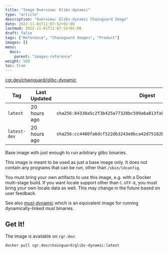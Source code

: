 ```yaml
---
title: "Image Overview: Glibc-dynamic"
type: "article"
description: "Overview: Glibc-dynamic Chainguard Image"
date: 2022-11-01T11:07:52+02:00
lastmod: 2022-11-01T11:07:52+02:00
draft: false
tags: ["Reference", "Chainguard Images", "Product"]
images: []
menu:
  docs:
    parent: "images-reference"
weight: 500
toc: true
---
```


[cgr.dev/chainguard/glibc-dynamic](https://github.com/chainguard-images/images/tree/main/images/glibc-dynamic)

| Tag          | Last Updated | Digest                                                                    |
|--------------|--------------|---------------------------------------------------------------------------|
| `latest`     | 20 hours ago | `sha256:84330a5c2f3b425a77320bc599a6a813fa986aab9b6a0fd7f58d753d6fe2143e` |
| `latest-dev` | 20 hours ago | `sha256:cc4400fa6dcf522db3243e0bca42d75182bc893513cd650b4c68b8d8a723ded7` |



Base image with just enough to run arbitrary glibc binaries.

This image is meant to be used as just a base image only. It does not contain any programs that can be run, other than `/sbin/ldconfig`.

You must bring your own artifacts to use this image, e.g. with a Docker multi-stage build. If you want locale support other than `C.UTF-8`, you must bring your own locale data as well. This may change in the future based on user feedback.

See also [musl-dynamic](https://github.com/chainguard-images/images/tree/main/images/musl-dynamic) which is an equivalent image for running dynamically-linked musl binaries.

## Get It!

The image is available on `cgr.dev`:

```
docker pull cgr.dev/chainguard/glibc-dynamic:latest
```
